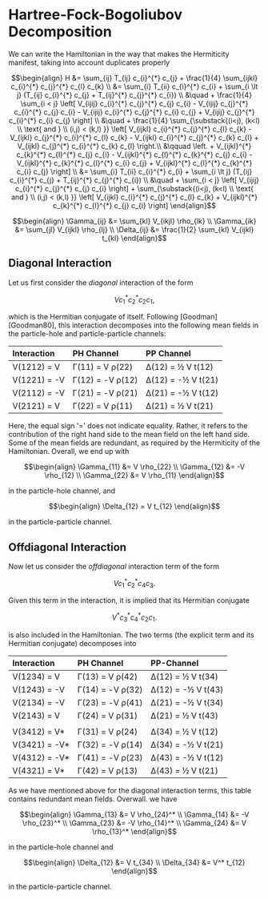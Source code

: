 
# Hartree-Fock-Bogoliubov Decomposition

We can write the Hamiltonian in the way that makes the Hermiticity manifest, taking into account duplicates properly
``` math
\begin{align}
H &= \sum_{ij} T_{ij} c_{i}^{*} c_{j}
 + \frac{1}{4} \sum_{ijkl} c_{i}^{*} c_{j}^{*} c_{l} c_{k}
\\
  &= \sum_{i} T_{ii} c_{i}^{*} c_{i}
    + \sum_{i \lt j} (T_{ij} c_{i}^{*} c_{j} + T_{ij}^{*} c_{j}^{*} c_{i}) \\
  &\quad
  + \frac{1}{4} \sum_{i < j}
  \left[
      V_{ijij} c_{i}^{*} c_{j}^{*} c_{j} c_{i}
    - V_{ijij} c_{j}^{*} c_{i}^{*} c_{j} c_{i}
    - V_{ijij} c_{i}^{*} c_{j}^{*} c_{i} c_{j}
    + V_{ijij} c_{j}^{*} c_{i}^{*} c_{i} c_{j}
  \right]
  \\
  &\quad
  + \frac{1}{4} \sum_{\substack{(i<j), (k<l) \\ \text{ and } \\ (i,j) < (k,l) }}
  \left[
      V_{ijkl}     c_{i}^{*} c_{j}^{*} c_{l} c_{k}
    - V_{ijkl}     c_{j}^{*} c_{i}^{*} c_{l} c_{k}
    - V_{ijkl}     c_{i}^{*} c_{j}^{*} c_{k} c_{l}
    + V_{ijkl}     c_{j}^{*} c_{i}^{*} c_{k} c_{l} \right.\\
  &\qquad \left.
    + V_{ijkl}^{*} c_{k}^{*} c_{l}^{*} c_{j} c_{i}
    - V_{ijkl}^{*} c_{l}^{*} c_{k}^{*} c_{j} c_{i}
    - V_{ijkl}^{*} c_{k}^{*} c_{l}^{*} c_{i} c_{j}
    + V_{ijkl}^{*} c_{l}^{*} c_{k}^{*} c_{i} c_{j}
  \right]
\\
&= \sum_{i} T_{ii} c_{i}^{*} c_{i}
  + \sum_{i \lt j} (T_{ij} c_{i}^{*} c_{j} + T_{ij}^{*} c_{j}^{*} c_{i}) \\
&\quad
  + \sum_{i < j}
  \left[
      V_{ijij} c_{i}^{*} c_{j}^{*} c_{j} c_{i}
  \right]
  + \sum_{\substack{(i<j), (k<l) \\ \text{ and } \\ (i,j) < (k,l) }}
  \left[
      V_{ijkl}     c_{i}^{*} c_{j}^{*} c_{l} c_{k}
    + V_{ijkl}^{*} c_{k}^{*} c_{l}^{*} c_{j} c_{i}
  \right]
\end{align}
```

```math
\begin{align}
  \Gamma_{ij} &= \sum_{kl} V_{ikjl} \rho_{lk} \\
  \Gamma_{ik} &= \sum_{jl} V_{ijkl} \rho_{lj} \\
  \Delta_{ij} &= \frac{1}{2} \sum_{kl} V_{ijkl} t_{kl}
\end{align}
```

## Diagonal Interaction

Let us first consider the *diagonal* interaction of the form
```math
  V c_{1}^{*} c_{2}^{*} c_{2} c_{1} ,
```
which is the Hermitian conjugate of itself. Following [Goodman][Goodman80], this interaction decomposes into the following mean fields in the particle-hole and particle-particle channels:

| Interaction  | PH Channel       | PP Channel         |
|:------------ |:---------------- |:------------------ |
| V(1212) =  V | Γ(11) =  V ρ(22) | Δ(12) =  ½ V t(12) |
| V(1221) = -V | Γ(12) = -V ρ(12) | Δ(12) = -½ V t(21) |
| V(2112) = -V | Γ(21) = -V ρ(21) | Δ(21) = -½ V t(12) |
| V(2121) =  V | Γ(22) =  V ρ(11) | Δ(21) =  ½ V t(21) |

Here, the equal sign '=' does not indicate equality. Rather, it refers to the contribution of the right hand side to the mean field on the left hand side. Some of the mean fields are redundant, as required by the Hermiticity of the Hamiltonian. Overall, we end up with
```math
\begin{align}
\Gamma_{11} &=  V \rho_{22} \\
\Gamma_{12} &= -V \rho_{12} \\
\Gamma_{22} &=  V \rho_{11}
\end{align}
```
in the particle-hole channel, and
```math
\begin{align}
\Delta_{12} =  V t_{12}
\end{align}
```
in the particle-particle channel.

## Offdiagonal Interaction
Now let us consider the *offdiagonal* interaction term of the form
```math
  V c_{1}^{*} c_{2}^{*} c_{4} c_{3}.
```
Given this term in the interaction, it is implied that its Hermitian conjugate
```math
  V^{*} c_{3}^{*} c_{4}^{*} c_{2} c_{1}.
```
is also included in the Hamiltonian. The two terms (the explicit term and its Hermitian conjugate) decomposes into

| Interaction   | PH Channel       | PP-Channel         |
|:------------- |:---------------- |:------------------ |
| V(1234) =  V  | Γ(13) =  V ρ(42) | Δ(12) =  ½ V t(34) |
| V(1243) = -V  | Γ(14) = -V ρ(32) | Δ(12) = -½ V t(43) |
| V(2134) = -V  | Γ(23) = -V ρ(41) | Δ(21) = -½ V t(34) |
| V(2143) =  V  | Γ(24) =  V ρ(31) | Δ(21) =  ½ V t(43) |
|               |                  |                    |
| V(3412) =  V* | Γ(31) =  V ρ(24) | Δ(34) =  ½ V t(12) |
| V(3421) = -V* | Γ(32) = -V ρ(14) | Δ(34) = -½ V t(21) |
| V(4312) = -V* | Γ(41) = -V ρ(23) | Δ(43) = -½ V t(12) |
| V(4321) =  V* | Γ(42) =  V ρ(13) | Δ(43) =  ½ V t(21) |

As we have mentioned above for the diagonal interaction terms, this table contains redundant mean fields. Overwall. we have
```math
\begin{align}
\Gamma_{13} &=  V  \rho_{24}^* \\
\Gamma_{14} &= -V  \rho_{23}^* \\
\Gamma_{23} &= -V  \rho_{14}^* \\
\Gamma_{24} &=  V  \rho_{13}^*
\end{align}
```
in the particle-hole channel and
```math
\begin{align}
\Delta_{12} &=  V   t_{34} \\
\Delta_{34} &=  V^* t_{12}
\end{align}
```
in the particle-particle channel.
